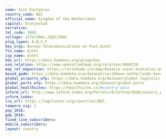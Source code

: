 ```yaml
---
name: Sint Eustatius
country_code: BES
official_name: Kingdom of the Netherlands
capital: Oranjestad
narrative:
tel_code: 5993
voltage: 127V/50Hz,220V/50Hz
plug_types: A,B,C,F
key_orgs: Bureau Telecomunications en Post,Eutel
flo_name: Eutel
isp_name: Eutel 
hdx_url: https://data.humdata.org/group/bes
osm_relation: https://www.openstreetmap.org/relation/3684720
map_ref_mapaction: https://reliefweb.int/map/bonaire-saint-eustatius-and-saba-netherlands/saba-and-st-eustatius-reference-map-18-sep-2017
bound_gadm: https://data.humdata.org/dataset/caribbean-netherlands-bonaire-sint-eustatius-and-saba
global_airports_wfp: https://data.humdata.org/dataset/global-logistics
global_ports_wfp: https://data.humdata.org/dataset/global-ports
global_healthsites: https://healthsites.io/#country-data
inform_url: http://www.inform-index.org/Portals/0/Inform/2018/country_profiles/BES.pdf
inform_index:
lca_url: https://logcluster.org/countries/BES
tampere_sig: 1
pop_2016:
gdp_2016:
fixed_line_subscribers:
mobile_subscribers:
layout: country
---
```

